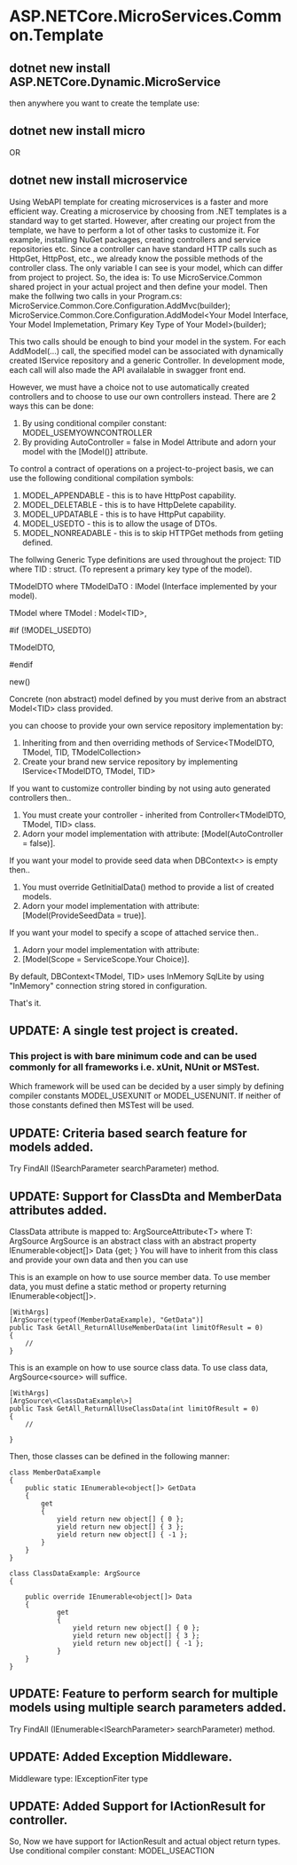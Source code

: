 # ASP.NETCore.MicroServices.Common.Template

## dotnet new install ASP.NETCore.Dynamic.MicroService 

then anywhere you want to create the template use:

## dotnet new install micro
OR
## dotnet new install microservice

Using WebAPI template for creating microservices is a faster and more efficient way.
Creating a microservice by choosing from .NET templates is a standard way to get started. 
However, after creating our project from the template, we have to perform a lot of other tasks to customize it. 
For example, installing NuGet packages, creating controllers and service repositories etc. 
Since a controller can have standard HTTP calls such as HttpGet, HttpPost, etc., we already know the possible methods of the controller class. 
The only variable I can see is your model, which can differ from project to project. 
So, the idea is: To use MicroService.Common shared project in your actual project and then define your model.
Then make the follwing two calls in your Program.cs:
MicroService.Common.Core.Configuration.AddMvc(builder);
MicroService.Common.Core.Configuration.AddModel\<Your Model Interface, Your Model Implemetation, Primary Key Type of Your Model\>(builder);

This two calls should be enough to bind your model in the system.
For each AddModel(...) call, the specified model can be associated with dynamically created IService repository and a generic Controller.
In development mode, each call will also made the API availalable in swagger front end.

However, we must have a choice not to use automatically created controllers and to choose to use our own controllers instead.
There are 2 ways this can be done:
1. By using conditional compiler constant: MODEL_USEMYOWNCONTROLLER
2. By providing AutoController = false in Model Attribute and adorn your model with the \[Model()\] attribute.

To control a contract of operations on a project-to-project basis, we can use the following conditional compilation symbols:
1. MODEL_APPENDABLE - this is to have HttpPost capability.
2. MODEL_DELETABLE - this is to have HttpDelete capability.
3. MODEL_UPDATABLE - this is to have HttpPut capability.
4. MODEL_USEDTO - this is to allow the usage of DTOs.
5. MODEL_NONREADABLE - this is to skip HTTPGet methods from getiing defined.
    
The follwing Generic Type definitions are used throughout the project:
TID where TID : struct. (To represent a primary key type of the model).

TModelDTO  where TModelDaTO : IModel (Interface implemented by your model).

TModel where TModel : Model\<TID\>,

#if (!MODEL_USEDTO)

TModelDTO,

#endif

new()

Concrete (non abstract) model defined by you must derive from an abstract Model\<TID\> class provided.

you can choose to provide your own service repository implementation by:
1. Inheriting from and then overriding methods of Service\<TModelDTO, TModel, TID, TModelCollection\>
2. Create your brand new service repository by implementing IService\<TModelDTO, TModel, TID\>

If you want to customize controller binding by not using auto generated controllers then.. 
1. You must create your controller - inherited from Controller\<TModelDTO, TModel, TID\> class.
2. Adorn your model implementation with attribute:
   \[Model(AutoController = false)\]. 

If you want your model to provide seed data when DBContext\<\> is empty then.. 
1. You must override GetInitialData() method to provide a list of created models.
2. Adorn your model implementation with attribute: \[Model(ProvideSeedData = true)].

If you want your model to specify a scope of attached service then.. 
1.  Adorn your model implementation with attribute:
2.  \[Model(Scope = ServiceScope.Your Choice)].

By default, DBContext\<TModel, TID\> uses InMemory SqlLite by using "InMemory" connection string stored in configuration.

That's it. 

## UPDATE: A single test project is created.

### This project is with bare minimum code and can be used commonly for all frameworks i.e. xUnit, NUnit or MSTest.

Which framework will be used can be decided by a user simply by defining compiler constants MODEL_USEXUNIT or MODEL_USENUNIT. 
If neither of those constants defined then MSTest will be used.

## UPDATE: Criteria based search feature for models added.

Try FindAll (ISearchParameter searchParameter) method.
  
## UPDATE: Support for ClassDta and MemberData attributes added.

ClassData attribute is mapped to: ArgSourceAttribute\<T\> where T: ArgSource
ArgSource is an abstract class with an abstract property IEnumerable<object[]> Data {get; }
You will have to inherit from this class and provide your own data and then you can use

This is an example on how to use source member data.
To use member data, you must define a static method or property returning IEnumerable<object[]>.


    [WithArgs]
    [ArgSource(typeof(MemberDataExample), "GetData")]
    public Task GetAll_ReturnAllUseMemberData(int limitOfResult = 0)
    {
        //
    }

This is an example on how to use source class data.
To use class data, ArgSource\<source\> will suffice.


    [WithArgs]
    [ArgSource\<ClassDataExample\>]
    public Task GetAll_ReturnAllUseClassData(int limitOfResult = 0)
    {
        //
    
    }
    
 Then, those classes can be defined in the following manner:
 
    class MemberDataExample 
    {
        public static IEnumerable<object[]> GetData   
        {
            get
            {
                yield return new object[] { 0 };
                yield return new object[] { 3 };
                yield return new object[] { -1 };
            }
        }
    }

    class ClassDataExample: ArgSource 
    {

        public override IEnumerable<object[]> Data  
        {
                get
                {
                    yield return new object[] { 0 };
                    yield return new object[] { 3 };
                    yield return new object[] { -1 };
                }
        }
    }

## UPDATE: Feature to perform search for multiple models using multiple search parameters added.

Try FindAll (IEnumerable\<ISearchParameter\> searchParameter) method.

## UPDATE: Added Exception Middleware.

Middleware type: IExceptionFiter type

## UPDATE: Added Support for IActionResult for controller. 

So, Now we have support for IActionResult and actual object return types.
Use conditional compiler constant: MODEL_USEACTION
